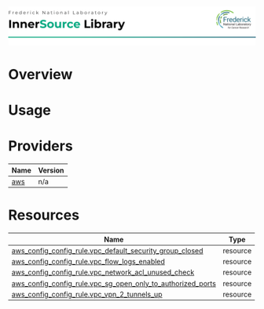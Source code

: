 ![Frederick National Laboratory](./assets/fnl.svg)

# Overview

# Usage 

<!-- BEGIN_TF_DOCS -->


# Providers

| Name | Version |
|------|---------|
| <a name="provider_aws"></a> [aws](#provider\_aws) | n/a |

# Resources

| Name | Type |
|------|------|
| [aws_config_config_rule.vpc_default_security_group_closed](https://registry.terraform.io/providers/hashicorp/aws/latest/docs/resources/config_config_rule) | resource |
| [aws_config_config_rule.vpc_flow_logs_enabled](https://registry.terraform.io/providers/hashicorp/aws/latest/docs/resources/config_config_rule) | resource |
| [aws_config_config_rule.vpc_network_acl_unused_check](https://registry.terraform.io/providers/hashicorp/aws/latest/docs/resources/config_config_rule) | resource |
| [aws_config_config_rule.vpc_sg_open_only_to_authorized_ports](https://registry.terraform.io/providers/hashicorp/aws/latest/docs/resources/config_config_rule) | resource |
| [aws_config_config_rule.vpc_vpn_2_tunnels_up](https://registry.terraform.io/providers/hashicorp/aws/latest/docs/resources/config_config_rule) | resource |
<!-- END_TF_DOCS -->